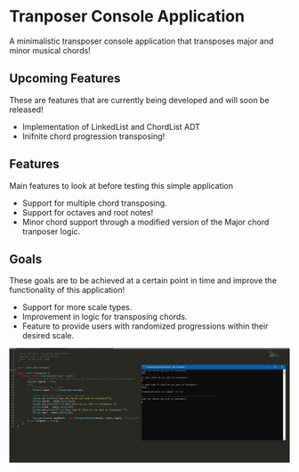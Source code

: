 # Tranposer Console Application

A minimalistic transposer console application that transposes major and minor musical chords!

## Upcoming Features
These are features that are currently being developed and will soon be released!

- Implementation of LinkedList and ChordList ADT
- Inifnite chord progression transposing!

## Features
Main features to look at before testing this simple application

 - Support for multiple chord transposing.
 - Support for octaves and root notes!
 - Minor chord support through a modified version of the Major chord tranposer logic.
 
## Goals
These goals are to be achieved at a certain point in time and improve the functionality of this application!

 - Support for more scale types.
 - Improvement in logic for transposing chords.
 - Feature to provide users with randomized progressions within their desired scale.

![](images/img_transposer.png)
